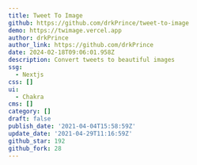 ```yaml
---
title: Tweet To Image
github: https://github.com/drkPrince/tweet-to-image
demo: https://twimage.vercel.app
author: drkPrince
author_link: https://github.com/drkPrince
date: 2024-02-18T09:06:01.958Z
description: Convert tweets to beautiful images
ssg:
  - Nextjs
css: []
ui:
  - Chakra
cms: []
category: []
draft: false
publish_date: '2021-04-04T15:58:59Z'
update_date: '2021-04-29T11:16:59Z'
github_star: 192
github_fork: 28
---
```

